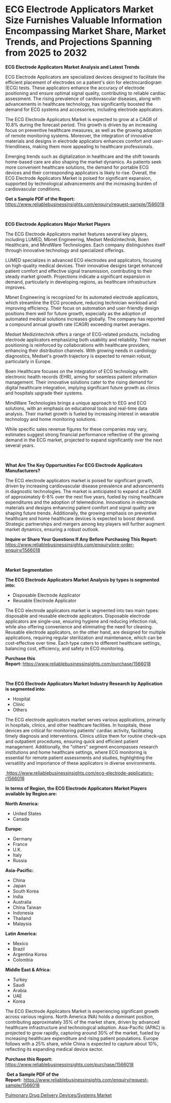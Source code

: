 <p><h1>ECG Electrode Applicators Market Size Furnishes Valuable Information Encompassing Market Share, Market Trends, and Projections Spanning from 2025 to 2032</h1></p><p><strong>ECG Electrode Applicators Market Analysis and Latest Trends</strong></p>
<p><p>ECG Electrode Applicators are specialized devices designed to facilitate the efficient placement of electrodes on a patient's skin for electrocardiogram (ECG) tests. These applicators enhance the accuracy of electrode positioning and ensure optimal signal quality, contributing to reliable cardiac assessment. The rising prevalence of cardiovascular diseases, along with advancements in healthcare technology, has significantly boosted the demand for ECG systems and accessories, including electrode applicators.</p><p>The ECG Electrode Applicators Market is expected to grow at a CAGR of 10.8% during the forecast period. This growth is driven by an increasing focus on preventive healthcare measures, as well as the growing adoption of remote monitoring systems. Moreover, the integration of innovative materials and designs in electrode applicators enhances comfort and user-friendliness, making them more appealing to healthcare professionals.</p><p>Emerging trends such as digitalization in healthcare and the shift towards home-based care are also shaping the market dynamics. As patients seek more convenient healthcare solutions, the demand for portable ECG devices and their corresponding applicators is likely to rise. Overall, the ECG Electrode Applicators Market is poised for significant expansion, supported by technological advancements and the increasing burden of cardiovascular conditions.</p></p>
<p><strong>Get a Sample PDF of the Report:&nbsp;</strong> <a href="https://www.reliablebusinessinsights.com/enquiry/request-sample/1566018?utm_campaign=1720&utm_medium=2&utm_source=Github&utm_content=ia&utm_term=04032025&utm_id=ecg-electrode-applicators">https://www.reliablebusinessinsights.com/enquiry/request-sample/1566018</a></p>
<p>&nbsp;</p>
<p><strong>ECG Electrode Applicators Major Market Players</strong></p>
<p><p>The ECG Electrode Applicators market features several key players, including LUMED, Mbnet Engineering, Medset Medizintechnik, Boen Healthcare, and MindWare Technologies. Each company distinguishes itself through innovative technology and specialized offerings.</p><p>LUMED specializes in advanced ECG electrodes and applicators, focusing on high-quality medical devices. Their innovative designs target enhanced patient comfort and effective signal transmission, contributing to their steady market growth. Projections indicate a significant expansion in demand, particularly in developing regions, as healthcare infrastructure improves.</p><p>Mbnet Engineering is recognized for its automated electrode applicators, which streamline the ECG procedure, reducing technician workload and improving efficiency. Their focus on automation and user-friendly design positions them well for future growth, especially as the adoption of automated medical solutions increases globally. The company has reported a compound annual growth rate (CAGR) exceeding market averages.</p><p>Medset Medizintechnik offers a range of ECG-related products, including electrode applicators emphasizing both usability and reliability. Their market positioning is reinforced by collaborations with healthcare providers, enhancing their distribution channels. With growing needs in cardiology diagnostics, Medset's growth trajectory is expected to remain robust, particularly in Europe.</p><p>Boen Healthcare focuses on the integration of ECG technology with electronic health records (EHR), aiming for seamless patient information management. Their innovative solutions cater to the rising demand for digital healthcare integration, implying significant future growth as clinics and hospitals upgrade their systems.</p><p>MindWare Technologies brings a unique approach to EEG and ECG solutions, with an emphasis on educational tools and real-time data analysis. Their market growth is fueled by increasing interest in wearable technology and home monitoring solutions.</p><p>While specific sales revenue figures for these companies may vary, estimates suggest strong financial performance reflective of the growing demand in the ECG market, projected to expand significantly over the next several years.</p></p>
<p>&nbsp;</p>
<p><strong>What Are The Key Opportunities For ECG Electrode Applicators Manufacturers?</strong></p>
<p><p>The ECG electrode applicators market is poised for significant growth, driven by increasing cardiovascular disease prevalence and advancements in diagnostic technologies. The market is anticipated to expand at a CAGR of approximately 6-8% over the next five years, fueled by rising healthcare expenditures and the adoption of telemedicine. Innovations in electrode materials and designs enhancing patient comfort and signal quality are shaping future trends. Additionally, the growing emphasis on preventive healthcare and home healthcare devices is expected to boost demand. Strategic partnerships and mergers among key players will further augment market dynamics, ensuring a robust outlook.</p></p>
<p><strong>Inquire or Share Your Questions If Any Before Purchasing This Report:</strong> <a href="https://www.reliablebusinessinsights.com/enquiry/pre-order-enquiry/1566018?utm_campaign=1720&utm_medium=2&utm_source=Github&utm_content=ia&utm_term=04032025&utm_id=ecg-electrode-applicators">https://www.reliablebusinessinsights.com/enquiry/pre-order-enquiry/1566018</a></p>
<p>&nbsp;</p>
<p><strong>Market Segmentation</strong></p>
<p><strong>The ECG Electrode Applicators Market Analysis by types is segmented into:</strong></p>
<p><ul><li>Disposable Electrode Applicator</li><li>Reusable Electrode Applicator</li></ul></p>
<p><p>The ECG electrode applicators market is segmented into two main types: disposable and reusable electrode applicators. Disposable electrode applicators are single-use, ensuring hygiene and reducing infection risk, while also offering convenience and eliminating the need for cleaning. Reusable electrode applicators, on the other hand, are designed for multiple applications, requiring regular sterilization and maintenance, which can be cost-effective over time. Each type caters to different healthcare settings, balancing cost, efficiency, and safety in ECG monitoring.</p></p>
<p><strong>Purchase this Report:&nbsp;</strong><a href="https://www.reliablebusinessinsights.com/purchase/1566018?utm_campaign=1720&utm_medium=2&utm_source=Github&utm_content=ia&utm_term=04032025&utm_id=ecg-electrode-applicators">https://www.reliablebusinessinsights.com/purchase/1566018</a></p>
<p>&nbsp;</p>
<p><strong>The ECG Electrode Applicators Market Industry Research by Application is segmented into:</strong></p>
<p><ul><li>Hospital</li><li>Clinic</li><li>Others</li></ul></p>
<p><p>The ECG electrode applicators market serves various applications, primarily in hospitals, clinics, and other healthcare facilities. In hospitals, these devices are critical for monitoring patients' cardiac activity, facilitating timely diagnosis and interventions. Clinics utilize them for routine check-ups and outpatient procedures, ensuring quick and efficient patient management. Additionally, the "others" segment encompasses research institutions and home healthcare settings, where ECG monitoring is essential for remote patient assessments and studies, highlighting the versatility and importance of these applicators in diverse environments.</p></p>
<p><a href="https://www.reliablebusinessinsights.com/ecg-electrode-applicators-r1566018?utm_campaign=1720&utm_medium=2&utm_source=Github&utm_content=ia&utm_term=04032025&utm_id=ecg-electrode-applicators">&nbsp;https://www.reliablebusinessinsights.com/ecg-electrode-applicators-r1566018</a></p>
<p><strong>In terms of Region, the ECG Electrode Applicators Market Players available by Region are:</strong></p>
<p>
    <p> <strong> North America: </strong>
        <ul>
            <li>United States</li>
            <li>Canada</li>
        </ul>
        </p> 
    <p> <strong> Europe: </strong>
        <ul>
            <li>Germany</li>
            <li>France</li>
            <li>U.K.</li>
            <li>Italy</li>
            <li>Russia</li>
        </ul>
        </p> 
    <p> <strong> Asia-Pacific: </strong>
        <ul>
            <li>China</li>
            <li>Japan</li>
            <li>South Korea</li>
            <li>India</li>
            <li>Australia</li>
            <li>China Taiwan</li>
            <li>Indonesia</li>
            <li>Thailand</li>
            <li>Malaysia</li>
        </ul>
        </p> 
    <p> <strong> Latin America: </strong>
        <ul>
            <li>Mexico</li>
            <li>Brazil</li>
            <li>Argentina Korea</li>
            <li>Colombia</li>
        </ul>
        </p> 
    <p> <strong> Middle East & Africa: </strong>
        <ul>
            <li>Turkey</li>
            <li>Saudi</li>
            <li>Arabia</li>
            <li>UAE</li>
            <li>Korea</li>
        </ul>
    </p>
    </p>
<p><p>The ECG Electrode Applicators Market is experiencing significant growth across various regions. North America (NA) holds a dominant position, contributing approximately 35% of the market share, driven by advanced healthcare infrastructure and technological adoption. Asia-Pacific (APAC) is projected to grow rapidly, capturing around 30% of the market, fueled by increasing healthcare expenditure and rising patient populations. Europe follows with a 25% share, while China is expected to capture about 10%, reflecting its expanding medical device sector.</p></p>
<p><strong>Purchase this Report: </strong><a href="https://www.reliablebusinessinsights.com/purchase/1566018?utm_campaign=1720&utm_medium=2&utm_source=Github&utm_content=ia&utm_term=04032025&utm_id=ecg-electrode-applicators">https://www.reliablebusinessinsights.com/purchase/1566018</a></p>
<p>&nbsp;<strong>Get a Sample PDF of the Report:&nbsp;&nbsp;</strong><a href="https://www.reliablebusinessinsights.com/enquiry/request-sample/1566018?utm_campaign=1720&utm_medium=2&utm_source=Github&utm_content=ia&utm_term=04032025&utm_id=ecg-electrode-applicators">https://www.reliablebusinessinsights.com/enquiry/request-sample/1566018</a></p>
<p><strong></strong></p>
<p><p><a href="https://github.com/mookiesville/Market-Research-Report-List-1/blob/main/pulmonary-drug-delivery-devicessystems-market.md?utm_campaign=1720&utm_medium=2&utm_source=Github&utm_content=ia&utm_term=04032025&utm_id=ecg-electrode-applicators">Pulmonary Drug Delivery Devices/Systems Market</a></p></p>